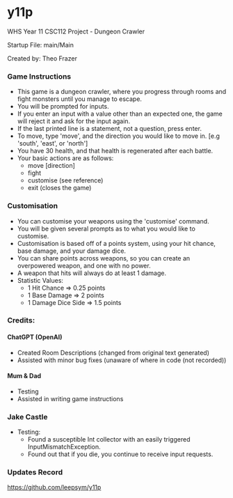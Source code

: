# y11p
WHS Year 11 CSC112 Project - Dungeon Crawler

Startup File: main/Main

Created by: Theo Frazer

### Game Instructions
- This game is a dungeon crawler, where you progress through rooms and fight monsters until you manage to escape.
- You will be prompted for inputs.
- If you enter an input with a value other than an expected one, the game will reject it and ask for the input again.
- If the last printed line is a statement, not a question, press enter.
- To move, type 'move', and the direction you would like to move in. [e.g 'south', 'east', or 'north']
- You have 30 health, and that health is regenerated after each battle.
- Your basic actions are as follows:
  - move [direction]
  - fight
  - customise (see reference)
  - exit (closes the game)

### Customisation
- You can customise your weapons using the 'customise' command. 
- You will be given several prompts as to what you would like to customise.
- Customisation is based off of a points system, using your hit chance, base damage, and your damage dice. 
- You can share points across weapons, so you can create an overpowered weapon, and one with no power.
- A weapon that hits will always do at least 1 damage.
- Statistic Values:
  - 1 Hit Chance => 0.25 points
  - 1 Base Damage => 2 points
  - 1 Damage Dice Side => 1.5 points

### Credits:
#### ChatGPT (OpenAI)
- Created Room Descriptions (changed from original text generated)
- Assisted with minor bug fixes (unaware of where in code (not recorded))
#### Mum & Dad
- Testing
- Assisted in writing game instructions
### Jake Castle
- Testing:
  - Found a susceptible Int collector with an easily triggered InputMismatchException.
  - Found out that if you die, you continue to receive input requests.
### Updates Record
https://github.com/leepsym/y11p
